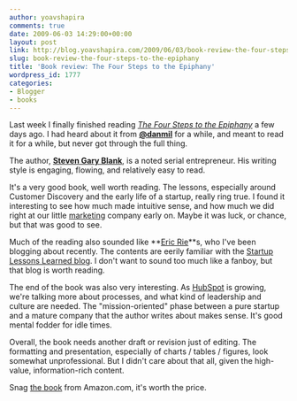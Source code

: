```yaml
---
author: yoavshapira
comments: true
date: 2009-06-03 14:29:00+00:00
layout: post
link: http://blog.yoavshapira.com/2009/06/03/book-review-the-four-steps-to-the-epiphany/
slug: book-review-the-four-steps-to-the-epiphany
title: 'Book review: The Four Steps to the Epiphany'
wordpress_id: 1777
categories:
- Blogger
- books
---
```


Last week I finally finished reading _[The Four Steps to the Epiphany](http://www.amazon.com/Four-Steps-Epiphany-Steven-Blank/dp/0976470705)_ a few days ago.  I had heard about it from **[@danmil](http://twitter.com/danmil)** for a while, and meant to read it for a while, but never got through the full thing.

  


The author, **[Steven Gary Blank](http://ecorner.stanford.edu/authorMaterialInfo.html?author=282)**, is a noted serial entrepreneur.  His writing style is engaging, flowing, and relatively easy to read.  


  


It's a very good book, well worth reading.  The lessons, especially around Customer Discovery and the early life of a startup, really ring true.  I found it interesting to see how much made intuitive sense, and how much we did right at our little [marketing](http://www.hubspot.com/) company early on.  Maybe it was luck, or chance, but that was good to see.

  


Much of the reading also sounded like **[Eric Rie](http://startuplessonslearned.blogspot.com/2008/10/about-author.html)**s, who I've been blogging about recently.  The contents are eerily familiar with the [Startup Lessons Learned blog](http://startuplessonslearned.blogspot.com/).  I don't want to sound too much like a fanboy, but that blog is worth reading.

  


The end of the book was also very interesting.  As [HubSpot](http://www.hubspot.com/) is growing, we're talking more about processes, and what kind of leadership and culture are needed.  The "mission-oriented" phase between a pure startup and a mature company that the author writes about makes sense.  It's good mental fodder for idle times.

  


Overall, the book needs another draft or revision just of editing.  The formatting and presentation, especially of charts / tables / figures, look somewhat unprofessional.  But I didn't care about that all, given the high-value, information-rich content.

  


Snag [the book](http://www.amazon.com/Four-Steps-Epiphany-Steven-Blank/dp/0976470705) from Amazon.com, it's worth the price.

  


  


  


  

